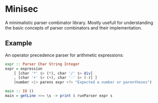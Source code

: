 # Minisec

A minimalistic parser combinator library. Mostly usefull for understanding the basic concepts of parser combinators and their implementation.


## Example

An operator precedence parser for arithmetic expressions:

```Haskell
expr :: Parser Char String Integer
expr = expression
    [ [char '*' $> (*), char '/' $> div]
    , [char '+' $> (+), char '-' $> (-)] ]
    (number <|> parens expr <?> "Expected a number or parentheses")

main :: IO ()
main = getLine >>= \s -> print $ runParser expr s
```
